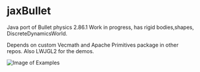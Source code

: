 # jaxBullet
Java port of Bullet physics 2.86.1
Work in progress, has rigid bodies,shapes, DiscreteDynamicsWorld.

Depends on custom Vecmath and Apache Primitives package in other repos. Also LWJGL2 for the demos.

![Image of Examples](https://github.com/gregeryb/bullet4java/blob/master/bullet4java.png?raw=true)
